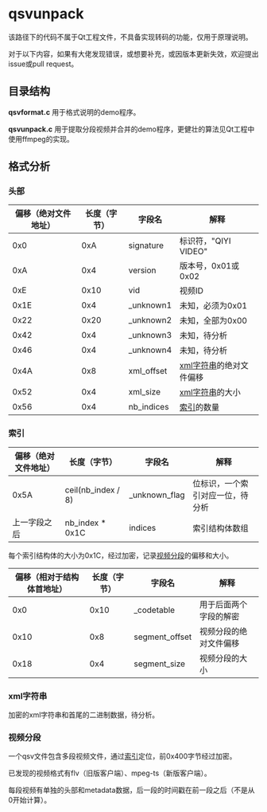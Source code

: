 # qsvunpack
该路径下的代码不属于Qt工程文件，不具备实现转码的功能，仅用于原理说明。

对于以下内容，如果有大佬发现错误，或想要补充，或因版本更新失效，欢迎提出issue或pull request。



## 目录结构
**qsvformat.c** 用于格式说明的demo程序。

**qsvunpack.c** 用于提取分段视频并合并的demo程序，更健壮的算法见Qt工程中使用ffmpeg的实现。



## 格式分析

### 头部

| 偏移（绝对文件地址）    | 长度（字节）       | 字段名     | 解释                                      |
| ------------ | ------------------ | ---------- | ----------------------------------------- |
| 0x0          | 0xA                | signature | 标识符，"QIYI VIDEO"                      |
| 0xA          | 0x4                | version    | 版本号，0x01或0x02                        |
| 0xE          | 0x10               | vid        | 视频ID                                    |
| 0x1E         | 0x4                | _unknown1  | 未知，必须为0x01                          |
| 0x22         | 0x20               | _unknown2  | 未知，全部为0x00                          |
| 0x42         | 0x4                | _unknown3  | 未知，待分析                              |
| 0x46         | 0x4                | _unknown4  | 未知，待分析                              |
| 0x4A         | 0x8                | xml_offset | [xml字符串](#xml字符串)的绝对文件偏移     |
| 0x52         | 0x4                | xml_size   | [xml字符串](#xml字符串)的大小             |
| 0x56         | 0x4                | nb_indices | [索引](#索引)的数量                       |

### 索引

| 偏移（绝对文件地址） | 长度（字节） | 字段名         | 解释                   |
| ------------ | ------------------ | ---------- | ----------------------------------------- |
| 0x5A         | ceil(nb_index / 8) | _unknown_flag | 位标识，一个索引对应一位，待分析 |
| 上一字段之后 | nb_index * 0x1C    | indices    | 索引结构体数组                        |

每个索引结构体的大小为0x1C，经过加密，记录[视频分段](#视频分段)的偏移和大小。

| 偏移（相对于结构体首地址） | 长度（字节） | 字段名         | 解释                   |
| -------------------------- | ------------ | -------------- | ---------------------- |
| 0x0                        | 0x10         | _codetable     | 用于后面两个字段的解密 |
| 0x10                       | 0x8          | segment_offset | 视频分段的绝对文件偏移 |
| 0x18                       | 0x4          | segment_size   | 视频分段的大小         |

### xml字符串

加密的xml字符串和首尾的二进制数据，待分析。

### 视频分段

一个qsv文件包含多段视频文件，通过[索引](#索引)定位，前0x400字节经过加密。

已发现的视频格式有flv（旧版客户端）、mpeg-ts（新版客户端）。

每段视频有单独的头部和metadata数据，后一段的时间戳在前一段之后（不是从0开始计算）。
